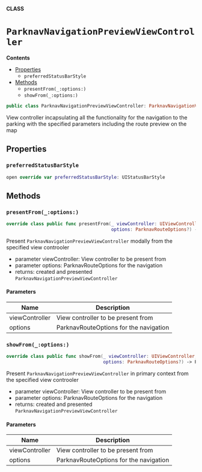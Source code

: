 **CLASS**

# `ParknavNavigationPreviewViewController`

**Contents**

- [Properties](#properties)
  - `preferredStatusBarStyle`
- [Methods](#methods)
  - `presentFrom(_:options:)`
  - `showFrom(_:options:)`

```swift
public class ParknavNavigationPreviewViewController: ParknavNavigationViewController
```

View controller incapsulating all the functionality for the navigation to the parking with the specified parameters
 including the route preview on the map

## Properties
### `preferredStatusBarStyle`

```swift
open override var preferredStatusBarStyle: UIStatusBarStyle
```

## Methods
### `presentFrom(_:options:)`

```swift
override class public func presentFrom(_ viewController: UIViewController,
                                       options: ParknavRouteOptions?) -> ParknavNavigationPreviewViewController?
```

Present `ParknavNavigationPreviewViewController` modally from the specified view controoler

- parameter viewController: View controller to be present from
- parameter options: ParknavRouteOptions for the navigation
- returns: created and presented `ParknavNavigationPreviewViewController`

#### Parameters

| Name | Description |
| ---- | ----------- |
| viewController | View controller to be present from |
| options | ParknavRouteOptions for the navigation |

### `showFrom(_:options:)`

```swift
override class public func showFrom(_ viewController: UIViewController,
                                    options: ParknavRouteOptions?) -> ParknavNavigationPreviewViewController?
```

Present `ParknavNavigationPreviewViewController` in primary context from the specified view controoler

- parameter viewController: View controller to be present from
- parameter options: ParknavRouteOptions for the navigation
- returns: created and presented `ParknavNavigationPreviewViewController`

#### Parameters

| Name | Description |
| ---- | ----------- |
| viewController | View controller to be present from |
| options | ParknavRouteOptions for the navigation |